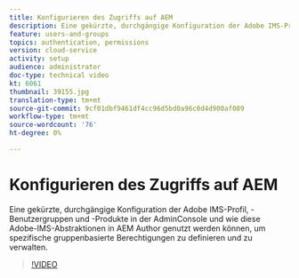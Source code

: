 ```yaml
---
title: Konfigurieren des Zugriffs auf AEM
description: Eine gekürzte, durchgängige Konfiguration der Adobe IMS-Profil, -Benutzergruppen und -Produkte in der AdminConsole und wie diese Adobe-IMS-Abstraktionen in AEM Author genutzt werden können, um spezifische gruppenbasierte Berechtigungen zu definieren und zu verwalten.
feature: users-and-groups
topics: authentication, permissions
version: cloud-service
activity: setup
audience: administrator
doc-type: technical video
kt: 6061
thumbnail: 39155.jpg
translation-type: tm+mt
source-git-commit: 9cf01dbf9461df4cc96d5bd0a96c0d4d900af089
workflow-type: tm+mt
source-wordcount: '76'
ht-degree: 0%

---
```



# Konfigurieren des Zugriffs auf AEM

Eine gekürzte, durchgängige Konfiguration der Adobe IMS-Profil, -Benutzergruppen und -Produkte in der AdminConsole und wie diese Adobe-IMS-Abstraktionen in AEM Author genutzt werden können, um spezifische gruppenbasierte Berechtigungen zu definieren und zu verwalten.

>[!VIDEO](https://video.tv.adobe.com/v/39155/?quality=12&learn=on)
